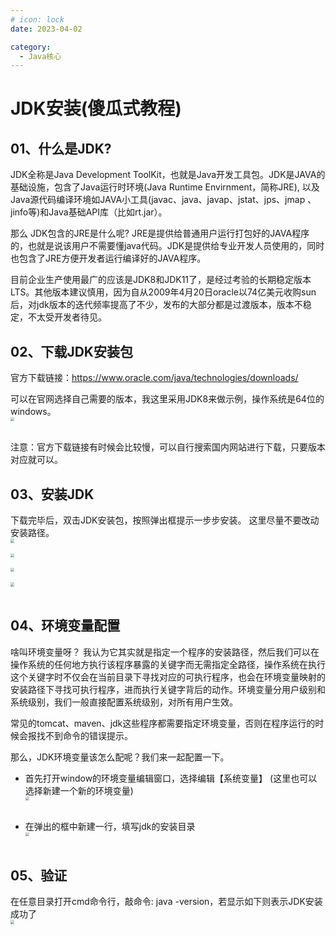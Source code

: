 ```yaml
---
# icon: lock
date: 2023-04-02

category:
  - Java核心
---
```


# JDK安装(傻瓜式教程)
## 01、什么是JDK?
JDK全称是Java Development ToolKit，也就是Java开发工具包。JDK是JAVA的基础设施，包含了Java运行时环境(Java Runtime Envirnment，简称JRE), 以及Java源代码编译环境如JAVA小工具(javac、java、javap、jstat、jps、jmap
、jinfo等)和Java基础API库（比如rt.jar）。<br/>

那么 JDK包含的JRE是什么呢? JRE是提供给普通用户运行打包好的JAVA程序的，也就是说该用户不需要懂java代码。JDK是提供给专业开发人员使用的，同时也包含了JRE方便开发者运行编译好的JAVA程序。

目前企业生产使用最广的应该是JDK8和JDK11了，是经过考验的长期稳定版本LTS。其他版本建议慎用，因为自从2009年4月20日oracle以74亿美元收购sun后，对jdk版本的迭代频率提高了不少，发布的大部分都是过渡版本，版本不稳定，不太受开发者待见。


## 02、下载JDK安装包
官方下载链接：https://www.oracle.com/java/technologies/downloads/<br/>

可以在官网选择自己需要的版本，我这里采用JDK8来做示例，操作系统是64位的windows。
<img src="http://cdn.gydblog.com/images/java/java-jdk-1.png"  style="zoom: 40%;margin:0 auto;display:block"/><br/>

注意：官方下载链接有时候会比较慢，可以自行搜索国内网站进行下载，只要版本对应就可以。

## 03、安装JDK
下载完毕后，双击JDK安装包，按照弹出框提示一步步安装。 这里尽量不要改动安装路径。
<img src="http://cdn.gydblog.com/images/java/java-jdk-5.png"  style="zoom: 40%;margin:0 auto;display:block"/><br/>
<img src="http://cdn.gydblog.com/images/java/java-jdk-6.png"  style="zoom: 40%;margin:0 auto;display:block"/><br/>
<img src="http://cdn.gydblog.com/images/java/java-jdk-7.png"  style="zoom: 40%;margin:0 auto;display:block"/><br/>
<img src="http://cdn.gydblog.com/images/java/java-jdk-8.png"  style="zoom: 40%;margin:0 auto;display:block"/><br/>

## 04、环境变量配置
啥叫环境变量呀？ 我认为它其实就是指定一个程序的安装路径，然后我们可以在操作系统的任何地方执行该程序暴露的关键字而无需指定全路径，操作系统在执行这个关键字时不仅会在当前目录下寻找对应的可执行程序，也会在环境变量映射的安装路径下寻找可执行程序，进而执行关键字背后的动作。环境变量分用户级别和系统级别，我们一般直接配置系统级别，对所有用户生效。

常见的tomcat、maven、jdk这些程序都需要指定环境变量，否则在程序运行的时候会报找不到命令的错误提示。

那么，JDK环境变量该怎么配呢？我们来一起配置一下。<br/>

- 首先打开window的环境变量编辑窗口，选择编辑【系统变量】 (这里也可以选择新建一个新的环境变量)
<img src="http://cdn.gydblog.com/images/java/java-jdk-2.png"  style="zoom: 40%;margin:0 auto;display:block"/><br/>

- 在弹出的框中新建一行，填写jdk的安装目录
<img src="http://cdn.gydblog.com/images/java/java-jdk-3.png"  style="zoom: 40%;margin:0 auto;display:block"/><br/>

## 05、验证
在任意目录打开cmd命令行，敲命令: java -version，若显示如下则表示JDK安装成功了
<img src="http://cdn.gydblog.com/images/java/java-jdk-4.png"  style="zoom: 40%;margin:0 auto;display:block"/><br/>
